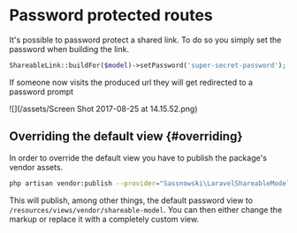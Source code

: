 # Password protected routes

It's possible to password protect a shared link. To do so you simply set the password when building the link.

```php
ShareableLink::buildFor($model)->setPassword('super-secret-password');
```

If someone now visits the produced url they will get redirected to a password prompt

![](/assets/Screen Shot 2017-08-25 at 14.15.52.png)

## Overriding the default view {#overriding}

In order to override the default view you have to publish the package's vendor assets.

```bash
php artisan vendor:publish --provider="Sassnowski\LaravelShareableModel\ShareableLinkServiceProvider"
```

This will publish, among other things, the default password view to `/resources/views/vendor/shareable-model`. You can then either change the markup or replace it with a completely custom view.

